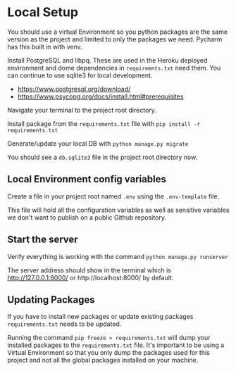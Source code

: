 # Local Setup

You should use a virtual Environment so you python packages are the same version as the project and limited to only the 
packages we need. Pycharm has this built in with venv.

Install PostgreSQL and libpq. These are used in the Heroku deployed environment and dome dependencies in `requiremnts.txt` need them. You can continue to use sqlite3 for local development.
* https://www.postgresql.org/download/
* https://www.psycopg.org/docs/install.html#prerequisites

Navigate your terminal to the project root directory.

Install package from the `requirements.txt` file with
`pip install -r requirements.txt`

Generate/update your local DB with `python manage.py migrate`

You should see a `db.sqlite3` file in the project root directory now.

## Local Environment config variables
Create a file in your project root named `.env` using the `.env-template` file.

This file will hold all the configuration variables as well as sensitive variables we don't want to publish on a 
public Github repository. 


## Start the server

Verify everything is working with the command `python manage.py runserver` 

The server address should show in the terminal which is http://127.0.0.1:8000/ or http://localhost:8000/ by default.

## Updating Packages

If you have to install new packages or update existing packages `requirements.txt` needs to be updated. 

Running the command `pip freeze > requirements.txt` will dump your installed packages to the `requirements.txt` file.
It's important to be using a Virtual Environment so that you only dump the packages used for this project and not all 
the global packages installed on your machine.
